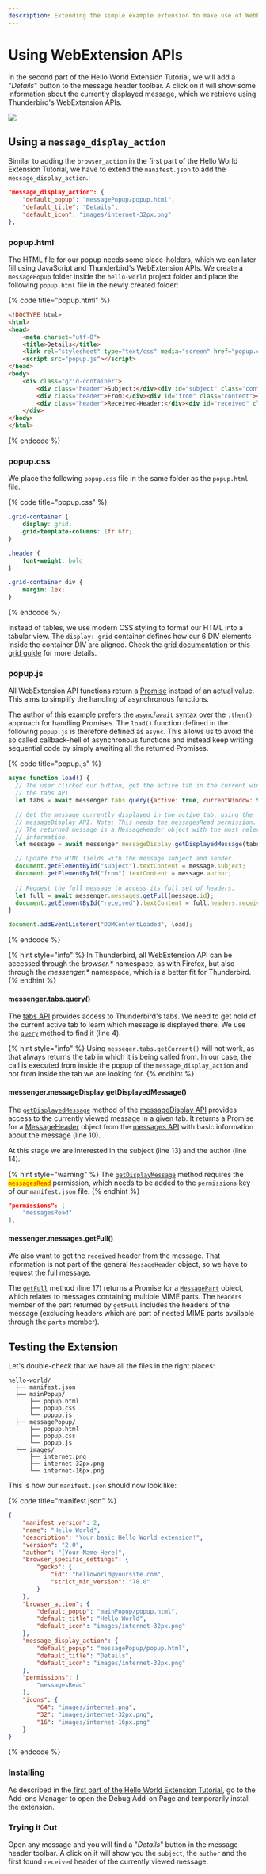 ```yaml
---
description: Extending the simple example extension to make use of WebExtension APIs.
---
```


# Using WebExtension APIs

In the second part of the Hello World Extension Tutorial, we will add a "_Details_" button to the message header toolbar. A click on it will show some information about the currently displayed message, which we retrieve using Thunderbird's WebExtension APIs.

![](../../.gitbook/assets/hello-word-2.png)

## Using a `message_display_action`

Similar to adding the `browser_action` in the first part of the Hello World Extension Tutorial, we have to extend the `manifest.json` to add the `message_display_action`.:

```json
"message_display_action": {
    "default_popup": "messagePopup/popup.html",
    "default_title": "Details",
    "default_icon": "images/internet-32px.png"
},
```

### popup.html

The HTML file for our popup needs some place-holders, which we can later fill using JavaScript and Thunderbird's WebExtension APIs. We create a `messagePopup` folder inside the `hello-world` project folder and place the following `popup.html` file in the newly created folder:

{% code title="popup.html" %}
```html
<!DOCTYPE html>
<html>
<head>
    <meta charset="utf-8">
    <title>Details</title>
    <link rel="stylesheet" type="text/css" media="screen" href="popup.css">
    <script src="popup.js"></script>
</head>
<body>
    <div class="grid-container">
        <div class="header">Subject:</div><div id="subject" class="content"></div>
        <div class="header">From:</div><div id="from" class="content"></div>
        <div class="header">Received-Header:</div><div id="received" class="content"></div>
    </div>
</body>
</html>
```
{% endcode %}

### popup.css

We place the following `popup.css` file in the same folder as the `popup.html` file.

{% code title="popup.css" %}
```css
.grid-container {
    display: grid;
    grid-template-columns: 1fr 6fr;
}

.header {
    font-weight: bold
}

.grid-container div {
    margin: 1ex;
}
```
{% endcode %}

Instead of tables, we use modern CSS styling to format our HTML into a tabular view. The `display: grid` container defines how our 6 DIV elements inside the container DIV are aligned. Check the [grid documentation](https://developer.mozilla.org/de/docs/Web/CSS/CSS\_Grid\_Layout) or this [grid guide](https://css-tricks.com/snippets/css/complete-guide-grid/) for more details.

### popup.js

All WebExtension API functions return a [Promise](https://developer.mozilla.org/en-US/docs/Web/JavaScript/Guide/Using\_promises) instead of an actual value. This aims to simplify the handling of asynchronous functions.

The author of this example prefers [the `async`/`await` syntax](https://developer.mozilla.org/en-US/docs/Learn/JavaScript/Asynchronous/Async\_await) over the `.then()` approach for handling Promises. The `load()` function defined in the following `popup.js` is therefore defined as `async`. This allows us to avoid the so called callback-hell of asynchronous functions and instead keep writing sequential code by simply awaiting all the returned Promises.

{% code title="popup.js" %}
```javascript
async function load() {
  // The user clicked our button, get the active tab in the current window using
  // the tabs API.
  let tabs = await messenger.tabs.query({active: true, currentWindow: true});

  // Get the message currently displayed in the active tab, using the
  // messageDisplay API. Note: This needs the messagesRead permission.
  // The returned message is a MessageHeader object with the most relevant
  // information.
  let message = await messenger.messageDisplay.getDisplayedMessage(tabs[0].id);

  // Update the HTML fields with the message subject and sender.
  document.getElementById("subject").textContent = message.subject;
  document.getElementById("from").textContent = message.author;
  
  // Request the full message to access its full set of headers.
  let full = await messenger.messages.getFull(message.id);
  document.getElementById("received").textContent = full.headers.received[0];
}

document.addEventListener("DOMContentLoaded", load);
```
{% endcode %}

{% hint style="info" %}
In Thunderbird, all WebExtension API can be accessed through the _browser.\*_ namespace, as with Firefox, but also through the _messenger.\*_ namespace, which is a better fit for Thunderbird.
{% endhint %}

#### messenger.tabs.query()

The [tabs API](https://webextension-api.thunderbird.net/en/91/tabs.html) provides access to Thunderbird's tabs. We need to get hold of the current active tab to learn which message is displayed there. We use the [`query`](using-webextension-apis.md#adding-a-message\_display\_action) method to find it (line 4).

{% hint style="info" %}
Using `messeger.tabs.getCurrent()` will not work, as that always returns the tab in which it is being called from. In our case, the call is executed from inside the popup of the `message_display_action` and not from inside the tab we are looking for.
{% endhint %}

#### messenger.messageDisplay.getDisplayedMessage()

The [`getDisplayedMessage`](https://webextension-api.thunderbird.net/en/91/messageDisplay.html#getdisplayedmessage-tabid) method of the [messageDisplay API](https://webextension-api.thunderbird.net/en/91/messageDisplay.html) provides access to the currently viewed message in a given tab. It returns a Promise for a [MessageHeader](https://webextension-api.thunderbird.net/en/91/messages.html#messageheader) object from the [messages API](https://webextension-api.thunderbird.net/en/91/messages.html) with basic information about the message (line 10).

At this stage we are interested in the subject (line 13) and the author (line 14).

{% hint style="warning" %}
The [`getDisplayMessage`](https://webextension-api.thunderbird.net/en/91/messageDisplay.html#getdisplayedmessage-tabid) method requires the <mark style="color:red;">`messagesRead`</mark> permission, which needs to be added to the `permissions` key of our `manifest.json` file.
{% endhint %}

```json
"permissions": [
    "messagesRead"
],
```

#### messenger.messages.getFull()

We also want to get the `received` header from the message. That information is not part of the general `MessageHeader` object, so we have to request the full message.

The [`getFull`](https://webextension-api.thunderbird.net/en/91/messages.html#getfull-messageid) method (line 17) returns a Promise for a [`MessagePart`](https://webextension-api.thunderbird.net/en/91/messages.html#messages-messagepart) object, which relates to messages containing multiple MIME parts. The `headers` member of the part returned by `getFull` includes the headers of the message (excluding headers which are part of nested MIME parts available through the `parts` member).

## Testing the Extension

Let's double-check that we have all the files in the right places:

```
hello-world/
  ├── manifest.json
  ├── mainPopup/
      ├── popup.html
      ├── popup.css
      └── popup.js
  ├── messagePopup/
      ├── popup.html
      ├── popup.css
      └── popup.js
  └── images/
      ├── internet.png
      ├── internet-32px.png
      └── internet-16px.png
```

This is how our `manifest.json` should now look like:

{% code title="manifest.json" %}
```json
{
    "manifest_version": 2,
    "name": "Hello World",
    "description": "Your basic Hello World extension!",
    "version": "2.0",
    "author": "[Your Name Here]",
    "browser_specific_settings": {
        "gecko": {
            "id": "helloworld@yoursite.com",
            "strict_min_version": "78.0"
        }
    },
    "browser_action": {
        "default_popup": "mainPopup/popup.html",
        "default_title": "Hello World",
        "default_icon": "images/internet-32px.png"
    },
    "message_display_action": {
        "default_popup": "messagePopup/popup.html",
        "default_title": "Details",
        "default_icon": "images/internet-32px.png"
    },
    "permissions": [
        "messagesRead"
    ],
    "icons": {
        "64": "images/internet.png",
        "32": "images/internet-32px.png",
        "16": "images/internet-16px.png"
    }
}
```
{% endcode %}

### Installing

As described in the[ first part of the Hello World Extension Tutorial](./#installing), go to the Add-ons Manager to open the Debug Add-on Page and temporarily install the extension.

### Trying it Out

Open any message and you will find a "_Details_" button in the message header toolbar. A click on it will show you the `subject`, the `author` and the first found `received` header of the currently viewed message.
